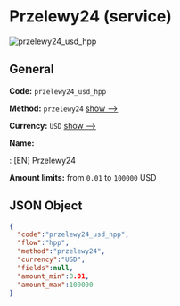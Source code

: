 
# Przelewy24 (service) 
![przelewy24_usd_hpp](https://static.openfintech.io/payment_methods/przelewy24_usd_hpp/logo.svg?w=400&c=v0.59.26#w200)  

## General 
 
**Code:** `przelewy24_usd_hpp` 
 
**Method:** `przelewy24` 
 [show -->](/payment-methods/przelewy24/) 
 
**Currency:** `USD` [show -->](/currencies/USD/) 
 
**Name:** 
 
:	[EN] Przelewy24 
 
**Amount limits:** from `0.01` to `100000` USD 

## JSON Object 

```json
{
  "code":"przelewy24_usd_hpp",
  "flow":"hpp",
  "method":"przelewy24",
  "currency":"USD",
  "fields":null,
  "amount_min":0.01,
  "amount_max":100000
}
```  
